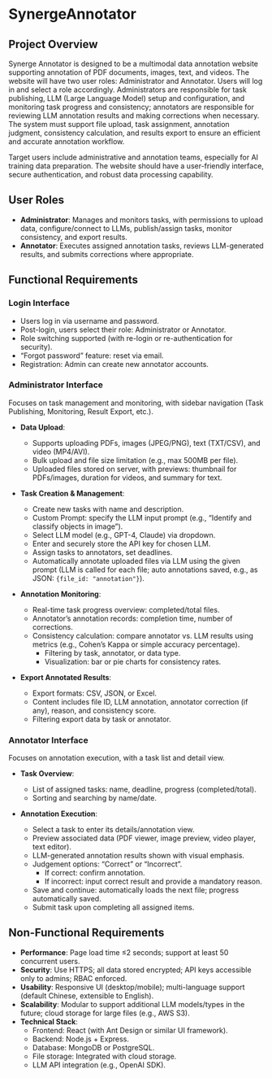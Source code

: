 # SynergeAnnotator

## Project Overview

Synerge Annotator is designed to be a multimodal data annotation website supporting annotation of PDF documents, images, text, and videos. The website will have two user roles: Administrator and Annotator. Users will log in and select a role accordingly. Administrators are responsible for task publishing, LLM (Large Language Model) setup and configuration, and monitoring task progress and consistency; annotators are responsible for reviewing LLM annotation results and making corrections when necessary. The system must support file upload, task assignment, annotation judgment, consistency calculation, and results export to ensure an efficient and accurate annotation workflow.

Target users include administrative and annotation teams, especially for AI training data preparation. The website should have a user-friendly interface, secure authentication, and robust data processing capability.

## User Roles

- **Administrator**: Manages and monitors tasks, with permissions to upload data, configure/connect to LLMs, publish/assign tasks, monitor consistency, and export results.
- **Annotator**: Executes assigned annotation tasks, reviews LLM-generated results, and submits corrections where appropriate.

## Functional Requirements

### Login Interface

- Users log in via username and password.
- Post-login, users select their role: Administrator or Annotator.
- Role switching supported (with re-login or re-authentication for security).
- “Forgot password” feature: reset via email.
- Registration: Admin can create new annotator accounts.

### Administrator Interface

Focuses on task management and monitoring, with sidebar navigation (Task Publishing, Monitoring, Result Export, etc.).

- **Data Upload**:
  - Supports uploading PDFs, images (JPEG/PNG), text (TXT/CSV), and video (MP4/AVI).
  - Bulk upload and file size limitation (e.g., max 500MB per file).
  - Uploaded files stored on server, with previews: thumbnail for PDFs/images, duration for videos, and summary for text.

- **Task Creation & Management**:
  - Create new tasks with name and description.
  - Custom Prompt: specify the LLM input prompt (e.g., “Identify and classify objects in image”).
  - Select LLM model (e.g., GPT-4, Claude) via dropdown.
  - Enter and securely store the API key for chosen LLM.
  - Assign tasks to annotators, set deadlines.
  - Automatically annotate uploaded files via LLM using the given prompt (LLM is called for each file; auto annotations saved, e.g., as JSON: `{file_id: "annotation"}`).

- **Annotation Monitoring**:
  - Real-time task progress overview: completed/total files.
  - Annotator’s annotation records: completion time, number of corrections.
  - Consistency calculation: compare annotator vs. LLM results using metrics (e.g., Cohen’s Kappa or simple accuracy percentage).
    - Filtering by task, annotator, or data type.
    - Visualization: bar or pie charts for consistency rates.

- **Export Annotated Results**:
  - Export formats: CSV, JSON, or Excel.
  - Content includes file ID, LLM annotation, annotator correction (if any), reason, and consistency score.
  - Filtering export data by task or annotator.

### Annotator Interface

Focuses on annotation execution, with a task list and detail view.

- **Task Overview**:
  - List of assigned tasks: name, deadline, progress (completed/total).
  - Sorting and searching by name/date.

- **Annotation Execution**:
  - Select a task to enter its details/annotation view.
  - Preview associated data (PDF viewer, image preview, video player, text editor).
  - LLM-generated annotation results shown with visual emphasis.
  - Judgement options: “Correct” or “Incorrect”.
    - If correct: confirm annotation.
    - If incorrect: input correct result and provide a mandatory reason.
  - Save and continue: automatically loads the next file; progress automatically saved.
  - Submit task upon completing all assigned items.

## Non-Functional Requirements

- **Performance**: Page load time ≤2 seconds; support at least 50 concurrent users.
- **Security**: Use HTTPS; all data stored encrypted; API keys accessible only to admins; RBAC enforced.
- **Usability**: Responsive UI (desktop/mobile); multi-language support (default Chinese, extensible to English).
- **Scalability**: Modular to support additional LLM models/types in the future; cloud storage for large files (e.g., AWS S3).
- **Technical Stack**:
  - Frontend: React (with Ant Design or similar UI framework).
  - Backend: Node.js + Express.
  - Database: MongoDB or PostgreSQL.
  - File storage: Integrated with cloud storage.
  - LLM API integration (e.g., OpenAI SDK).

